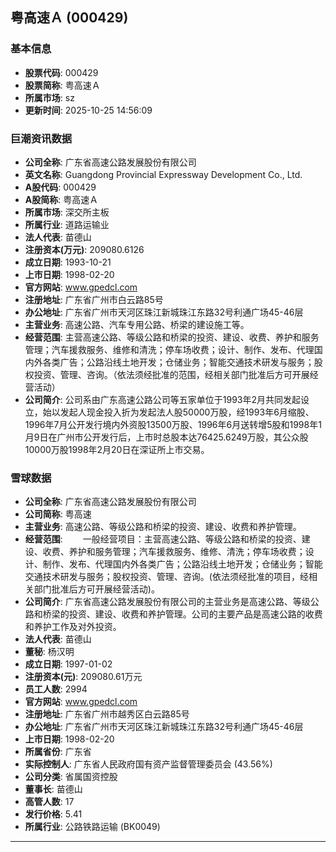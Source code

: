 ## 粤高速Ａ (000429)

### 基本信息

- **股票代码**: 000429
- **股票简称**: 粤高速Ａ
- **所属市场**: sz
- **更新时间**: 2025-10-25 14:56:09

### 巨潮资讯数据

- **公司全称**: 广东省高速公路发展股份有限公司
- **英文名称**: Guangdong Provincial Expressway Development Co., Ltd.
- **A股代码**: 000429
- **A股简称**: 粤高速Ａ
- **所属市场**: 深交所主板
- **所属行业**: 道路运输业
- **法人代表**: 苗德山
- **注册资本(万元)**: 209080.6126
- **成立日期**: 1993-10-21
- **上市日期**: 1998-02-20
- **官方网站**: www.gpedcl.com
- **注册地址**: 广东省广州市白云路85号
- **办公地址**: 广东省广州市天河区珠江新城珠江东路32号利通广场45-46层
- **主营业务**: 高速公路、汽车专用公路、桥梁的建设施工等。
- **经营范围**: 主营高速公路、等级公路和桥梁的投资、建设、收费、养护和服务管理；汽车援救服务、维修和清洗；停车场收费；设计、制作、发布、代理国内外各类广告；公路沿线土地开发；仓储业务；智能交通技术研发与服务；股权投资、管理、咨询。（依法须经批准的范围，经相关部门批准后方可开展经营活动）
- **公司简介**: 公司系由广东高速公路公司等五家单位于1993年2月共同发起设立，始以发起人现金投入折为发起法人股50000万股，经1993年6月缩股、1996年7月公开发行境内外资股13500万股、1996年6月送转增5股和1998年1月9日在广州市公开发行后，上市时总股本达76425.6249万股，其公众股10000万股1998年2月20日在深证所上市交易。

### 雪球数据

- **公司全称**: 广东省高速公路发展股份有限公司
- **公司简称**: 粤高速
- **主营业务**: 高速公路、等级公路和桥梁的投资、建设、收费和养护管理。
- **经营范围**: 　　一般经营项目：主营高速公路、等级公路和桥梁的投资、建设、收费、养护和服务管理；汽车援救服务、维修、清洗；停车场收费；设计、制作、发布、代理国内外各类广告；公路沿线土地开发；仓储业务；智能交通技术研发与服务；股权投资、管理、咨询。(依法须经批准的项目，经相关部门批准后方可开展经营活动)。
- **公司简介**: 广东省高速公路发展股份有限公司的主营业务是高速公路、等级公路和桥梁的投资、建设、收费和养护管理。公司的主要产品是高速公路的收费和养护工作及对外投资。
- **法人代表**: 苗德山
- **董秘**: 杨汉明
- **成立日期**: 1997-01-02
- **注册资本(元)**: 209080.61万元
- **员工人数**: 2994
- **官方网站**: www.gpedcl.com
- **注册地址**: 广东省广州市越秀区白云路85号
- **办公地址**: 广东省广州市天河区珠江新城珠江东路32号利通广场45-46层
- **上市日期**: 1998-02-20
- **所属省份**: 广东省
- **实际控制人**: 广东省人民政府国有资产监督管理委员会 (43.56%)
- **公司分类**: 省属国资控股
- **董事长**: 苗德山
- **高管人数**: 17
- **发行价格**: 5.41
- **所属行业**: 公路铁路运输 (BK0049)

---